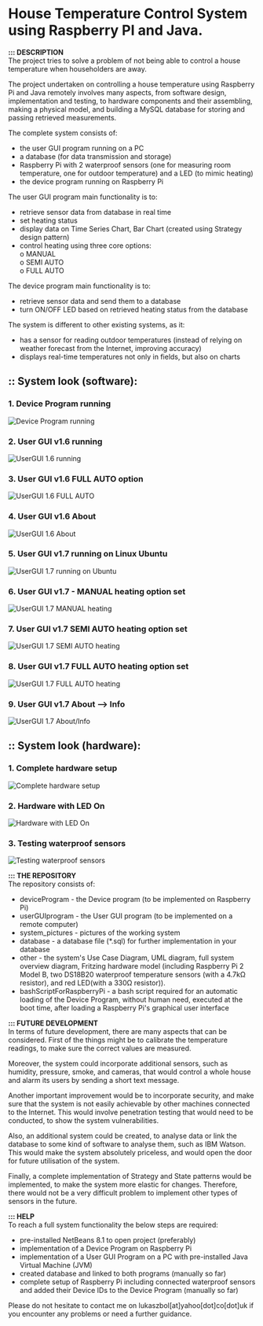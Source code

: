# House Temperature Control System using Raspberry PI and Java.

<b>::: DESCRIPTION</b>    
The project tries to solve a problem of not being able to control a house temperature when householders are away.

The project undertaken on controlling a house temperature using Raspberry Pi and Java remotely involves many aspects, from software design, implementation and testing, to hardware components and their assembling, making a physical model, and building a MySQL database for storing and passing retrieved measurements. 

The complete system consists of:
-	the  user GUI program running on a PC
-	a database (for data transmission and storage)
-	Raspberry Pi with 2 waterproof sensors (one for measuring room temperature, one for outdoor temperature) and a LED (to mimic heating)
-	the device program running on Raspberry Pi

The user GUI program main functionality is to:
-	retrieve sensor data from database in real time
-	set heating status
-	display data on Time Series Chart, Bar Chart (created using Strategy design pattern)
-	control heating using three core options: </br>
    o MANUAL </br> 
    o SEMI AUTO </br>
    o FULL AUTO </br>

The device program main functionality is to:
-	retrieve sensor data and send them to a database
-	turn ON/OFF LED based on retrieved heating status from the database


The system is different to other existing systems, as it:
-	has a sensor for reading outdoor temperatures (instead of relying on weather forecast from the Internet, improving accuracy)
-	displays real-time temperatures not only in fields, but also on charts


## :: System look (software):
### 1. Device Program running
![Device Program running](system_pictures/software/1-runningDeviceProgram.jpg)

### 2. User GUI v1.6 running
![UserGUI 1.6 running](system_pictures/software/2-userGUIv1.6running.jpg)

### 3. User GUI v1.6 FULL AUTO option
![UserGUI 1.6 FULL AUTO](system_pictures/software/3-userGUIv1.6FULLAUTO.jpg)

### 4. User GUI v1.6 About
![UserGUI 1.6 About](system_pictures/software/4-userGUIv1.6About.jpg)

### 5. User GUI v1.7 running on Linux Ubuntu
![UserGUI 1.7 running on Ubuntu](system_pictures/software/5-userGUIv1.7runningOnUbuntu.jpg)

### 6. User GUI v1.7 - MANUAL heating option set
![UserGUI 1.7 MANUAL heating](system_pictures/software/6-userGUIv1.7heatingMANUAL.jpg)

### 7. User GUI v1.7 SEMI AUTO heating option set
![UserGUI 1.7 SEMI AUTO heating](system_pictures/software/7-userGUIv1.7heatingSEMIAUTO.jpg)

### 8. User GUI v1.7 FULL AUTO heating option set
![UserGUI 1.7 FULL AUTO heating](system_pictures/software/8-userGUIv1.7heatingFULLAUTO.jpg)

### 9. User GUI v1.7 About --> Info
![UserGUI 1.7 About/Info](system_pictures/software/9-userGUIv1.7AboutInfo.jpg)

## :: System look (hardware):
### 1. Complete hardware setup
![Complete hardware setup](system_pictures/hardware/1-allHardwareCompleteConfiguration.jpg)

### 2. Hardware with LED On
![Hardware with LED On](system_pictures/hardware/2-hardwareWithLEDOn.jpg)

### 3. Testing waterproof sensors
![Testing waterproof sensors](system_pictures/hardware/3-hardwareTestingWithWaterproofSensors.jpg)

<b>::: THE REPOSITORY</b>    
The repository consists of:
-   deviceProgram - the Device program (to be implemented on Raspberry Pi)
-   userGUIprogram - the User GUI program (to be implemented on a remote computer)
-   system_pictures - pictures of the working system
-   database - a database file (*.sql) for further implementation in your database
-   other - the system's Use Case Diagram, UML diagram, full system overview diagram, Fritzing hardware model (including Raspberry Pi 2 Model B, two DS18B20 waterproof temperature sensors (with a 4.7kΩ resistor), and red LED(with a 330Ω resistor)).
-   bashScriptForRaspberryPi - a bash script required for an automatic loading of the Device Program, without human need, executed at the boot time, after loading a Raspberry Pi's graphical user interface


<b>::: FUTURE DEVELOPMENT</b>    
In terms of future development, there are many aspects that can be considered. First of the things might be to calibrate the temperature readings, to make sure the correct values are measured. 

Moreover, the system could incorporate additional sensors, such as humidity, pressure, smoke, and cameras, that would control a whole house and alarm its users by sending a short text message.

Another important improvement would be to incorporate security, and make sure that the system is not easily achievable by other machines connected to the Internet. This would involve penetration testing that would need to be conducted, to show the system vulnerabilities.

Also, an additional system could be created, to analyse data or link the database to some kind of software to analyse them, such as IBM Watson. This would make the system absolutely priceless, and would open the door for future utilisation of the system.

Finally, a complete implementation of Strategy and State patterns would be implemented, to make the system more elastic for changes. Therefore, there would not be a very difficult problem to implement other types of sensors in the future.


<b>::: HELP</b>  
To reach a full system functionality the below steps are required:
-   pre-installed NetBeans 8.1 to open project (preferably)
-   implementation of a Device Program on Raspberry Pi
-   implementation of a User GUI Program on a PC with pre-installed Java Virtual Machine (JVM)
-   created database and linked to both programs (manually so far)
-   complete setup of Raspberry Pi including connected waterproof sensors and added their Device IDs to the Device Program (manually so far)

Please do not hesitate to contact me on lukaszbol[at]yahoo[dot]co[dot]uk if you encounter any problems or need a further guidance.
